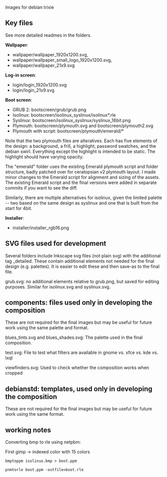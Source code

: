 Images for debian trixie

## Key files

See more detailed readmes in the folders.

**Wallpaper**: 
* wallpaper/wallpaper_1920x1200.svg, 
* wallpaper/wallpaper_small_logo_1920x1200.svg, 
* wallpaper/wallpaper_21x9.svg

**Log-in screen**: 
* login/login_1920x1200.svg 
* login/login_21x9.svg

**Boot screen**:
* GRUB 2: bootscreen/grub/grub.png
* Isolinux: bootscreen/isolinux_syslinux/isolinux*.rle
* Syslinux: bootscreen/isolinux_syslinux/syslinux_16bit.png
* Plymouth: bootscreen/plymouth.svg and bootscreen/plymouth2.svg
* Plymouth with script: bootscreen/plymouth/emerald/*

Note that the two plymouth files are alteratives. Each has five elements of the design: a background, a frill, a highlight, password swatches, and the debian swirl. Everything except the highlight is intended to be static. The highlight should have varying opacity.

The "emerald" folder uses the existing Emerald plymouth script and folder structure, badly patched over for ceratopsian v2 plymouth layout. I made minor changes to the Emerald script for alignment and sizing of the assets. The existing Emerald script and the final versions were added in separate commits if you want to see the diff.

Similarly, there are multiple alternatives for isolinux, given the limited palette -- two based on the same design as syslinux and one that is built from the start for 4bit.

**Installer**: 
* installer/installer_rgb16.png


## SVG files used for development

Several folders include Inkscape svg files (not plain svg) with the additional tag _detailed. These contain additional elements not needed for the final design (e.g. palettes). It is easier to edit these and then save-as to the final file.

grub.svg: no additional elements relative to grub.png, but saved for editing purposes. Similar for isolinux.svg and syslinux.svg.


## components: files used only in developing the composition

These are not required for the final images but may be useful for future work using the same palette and format.

blues_tints.svg and blues_shades.svg: The palette used in the final composition.

test.svg: File to test what filters are available in gnome vs. xfce vs. kde vs. lxqt

viewfinders.svg: Used to check whether the composition works when cropped

## debianstd: templates, used only in developing the composition

These are not required for the final images but may be useful for future work using the same format.


## working notes

Converting bmp to rle using netpbm: 

First gimp -> indexed color with 15 colors

```bmptoppm isolinux.bmp > boot.ppm```

```pnmtorle boot.ppm -outfile=boot.rle```
